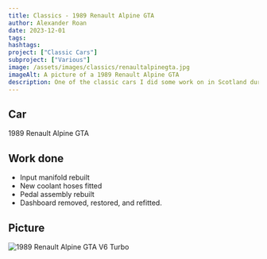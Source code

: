 ```yaml
---
title: Classics - 1989 Renault Alpine GTA
author: Alexander Roan
date: 2023-12-01
tags: 
hashtags:
project: ["Classic Cars"]
subproject: ["Various"]
image: /assets/images/classics/renaultalpinegta.jpg
imageAlt: A picture of a 1989 Renault Alpine GTA 
description: One of the classic cars I did some work on in Scotland during COVID. This is a 1989 Renault Alpine GTA V6 Turbo.
---
```


## Car

1989 Renault Alpine GTA

## Work done

- Input manifold rebuilt
- New coolant hoses fitted
- Pedal assembly rebuilt
- Dashboard removed, restored, and refitted.

## Picture

![1989 Renault Alpine GTA V6 Turbo](/assets/images/classics/renaultalpinegta.jpg)
